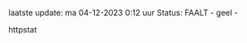 laatste update: 
ma 04-12-2023  0:12   uur 
Status: FAALT - geel - 
<div class="service Y">httpstat</div>